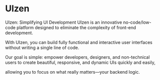 # UIzen


UIzen: Simplifying UI Development
UIzen is an innovative no-code/low-code platform designed to eliminate the complexity of front-end development. 

With UIzen, you can build fully functional and interactive user interfaces without writing a single line of code.

Our goal is simple: empower developers, designers, and non-technical users to create beautiful, responsive, and dynamic UIs quickly and easily,

allowing you to focus on what really matters—your backend logic.

